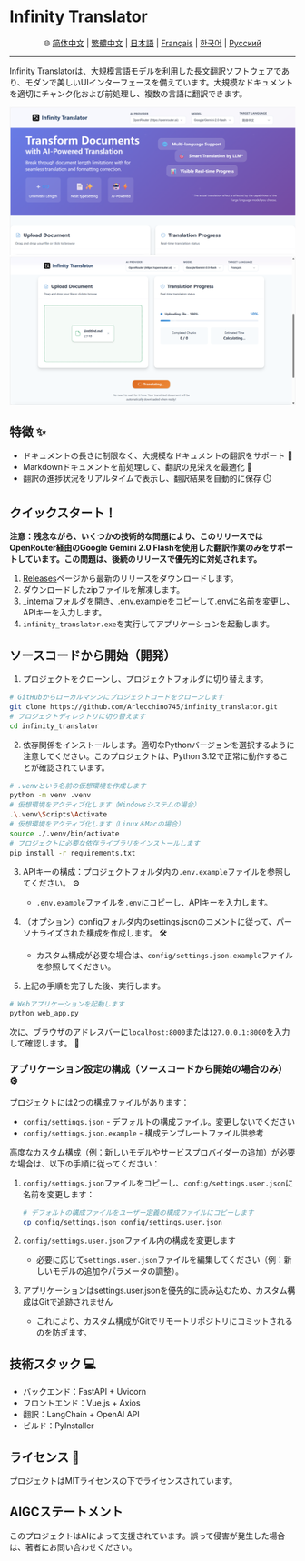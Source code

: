 # Infinity Translator

<div align="center">🌐 <a href="/docs/README_zh-Hans.md">简体中文</a> | <a href="/docs/README_zh-Hant.md">繁體中文</a> | <a href="/docs/README_ja.md">日本語</a> | <a href="/docs/README_fr.md">Français</a> | <a href="/docs/README_kr.md">한국어</a> | <a href="/docs/README_ru.md">Русский</a></div>

---
Infinity Translatorは、大規模言語モデルを利用した長文翻訳ソフトウェアであり、モダンで美しいUIインターフェースを備えています。大規模なドキュメントを適切にチャンク化および前処理し、複数の言語に翻訳できます。

![image](https://github.com/Arlecchino745/infinity_translator/blob/main/docs/img/screenshot2.png)
![image](https://github.com/Arlecchino745/infinity_translator/blob/main/docs/img/screenshot.png)

## 特徴 ✨

- ドキュメントの長さに制限なく、大規模なドキュメントの翻訳をサポート 📄
- Markdownドキュメントを前処理して、翻訳の見栄えを最適化 🎨
- 翻訳の進捗状況をリアルタイムで表示し、翻訳結果を自動的に保存 ⏱️

## クイックスタート！

**注意：残念ながら、いくつかの技術的な問題により、このリリースではOpenRouter経由のGoogle Gemini 2.0 Flashを使用した翻訳作業のみをサポートしています。この問題は、後続のリリースで優先的に対処されます。**

1. [Releases](https://github.com/Arlecchino745/infinity_translator/releases)ページから最新のリリースをダウンロードします。
2. ダウンロードしたzipファイルを解凍します。
3. _internalフォルダを開き、.env.exampleをコピーして.envに名前を変更し、APIキーを入力します。
4. `infinity_translator.exe`を実行してアプリケーションを起動します。

## ソースコードから開始（開発）

1. プロジェクトをクローンし、プロジェクトフォルダに切り替えます。
```bash
# GitHubからローカルマシンにプロジェクトコードをクローンします
git clone https://github.com/Arlecchino745/infinity_translator.git
# プロジェクトディレクトリに切り替えます
cd infinity_translator
```

2. 依存関係をインストールします。適切なPythonバージョンを選択するように注意してください。このプロジェクトは、Python 3.12で正常に動作することが確認されています。
```bash
# .venvという名前の仮想環境を作成します
python -m venv .venv
# 仮想環境をアクティブ化します（Windowsシステムの場合）
.\.venv\Scripts\Activate
# 仮想環境をアクティブ化します（Linux＆Macの場合）
source ./.venv/bin/activate
# プロジェクトに必要な依存ライブラリをインストールします
pip install -r requirements.txt
```

3. APIキーの構成：プロジェクトフォルダ内の`.env.example`ファイルを参照してください。 ⚙️
   - `.env.example`ファイルを`.env`にコピーし、APIキーを入力します。

4. （オプション）configフォルダ内のsettings.jsonのコメントに従って、パーソナライズされた構成を作成します。 🛠️
   - カスタム構成が必要な場合は、`config/settings.json.example`ファイルを参照してください。

5. 上記の手順を完了した後、実行します。
```bash
# Webアプリケーションを起動します
python web_app.py
```
次に、ブラウザのアドレスバーに`localhost:8000`または`127.0.0.1:8000`を入力して確認します。 🎉

### アプリケーション設定の構成（ソースコードから開始の場合のみ）⚙️

プロジェクトには2つの構成ファイルがあります：
- `config/settings.json` - デフォルトの構成ファイル。変更しないでください
- `config/settings.json.example` - 構成テンプレートファイル供参考

高度なカスタム構成（例：新しいモデルやサービスプロバイダーの追加）が必要な場合は、以下の手順に従ってください：

1. `config/settings.json`ファイルをコピーし、`config/settings.user.json`に名前を変更します：
   ```bash
   # デフォルトの構成ファイルをユーザー定義の構成ファイルにコピーします
   cp config/settings.json config/settings.user.json
   ```

2. `config/settings.user.json`ファイル内の構成を変更します
   - 必要に応じて`settings.user.json`ファイルを編集してください（例：新しいモデルの追加やパラメータの調整）。

3. アプリケーションはsettings.user.jsonを優先的に読み込むため、カスタム構成はGitで追跡されません
   - これにより、カスタム構成がGitでリモートリポジトリにコミットされるのを防ぎます。

## 技術スタック 💻

- バックエンド：FastAPI + Uvicorn
- フロントエンド：Vue.js + Axios
- 翻訳：LangChain + OpenAI API
- ビルド：PyInstaller

## ライセンス 📄

プロジェクトはMITライセンスの下でライセンスされています。

## AIGCステートメント

このプロジェクトはAIによって支援されています。誤って侵害が発生した場合は、著者にお問い合わせください。